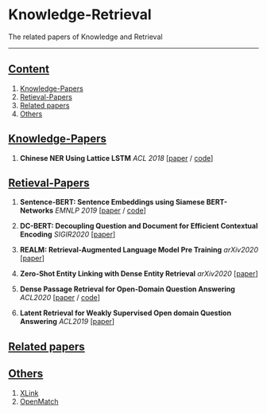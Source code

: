 # Knowledge-Retrieval
The related papers of Knowledge and Retrieval

-------
## [Content](#content)
1. [Knowledge-Papers](#k-papers)
2. [Retieval-Papers](#d-papers)
3. [Related papers](#related-papers)
4. [Others](#others)

## [Knowledge-Papers](#content)
1. **Chinese NER Using Lattice LSTM** *ACL 2018* [[paper](https://arxiv.org/pdf/1805.02023.pdf) / [code](https://github.com/jiesutd/LatticeLSTM)]


## [Retieval-Papers](#content) 
1. **Sentence-BERT: Sentence Embeddings using Siamese BERT-Networks** *EMNLP 2019* [[paper](https://arxiv.org/abs/1908.10084) / [code](https://github.com/UKPLab/sentence-transformers)]

2. **DC-BERT: Decoupling Question and Document for Efficient Contextual Encoding** *SIGIR2020* [[paper](https://arxiv.org/pdf/2002.12591.pdf)]

3. **REALM: Retrieval-Augmented Language Model Pre Training** *arXiv2020* [[paper](https://arxiv.org/abs/2002.08909)]

4. **Zero-Shot Entity Linking with Dense Entity Retrieval** *arXiv2020* [[paper](https://arxiv.org/abs/1911.03814v2)]

5. **Dense Passage Retrieval for Open-Domain Question Answering** *ACL2020* [[paper](https://arxiv.org/abs/1908.10084) / [code](https://fburl.com/qa-dpr)]

6. **Latent Retrieval for Weakly Supervised Open domain Question Answering** *ACL2019* [[paper](https://arxiv.org/pdf/1906.00300.pdf)]


## [Related papers](#content)


## [Others](#content)
1. [XLink](https://github.com/solitaryzero/XLink)
2. [OpenMatch](https://github.com/thunlp/OpenMatch)
